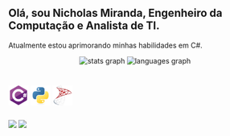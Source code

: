 ## Olá, sou Nicholas Miranda, Engenheiro da Computação e Analista de TI. 
Atualmente estou aprimorando minhas habilidades em C#.

<div align="center">
  <img src="https://github-readme-stats.vercel.app/api?username=Nickjasonsp&hide_title=false&hide_rank=false&show_icons=true&include_all_commits=true&count_private=true&disable_animations=false&theme=ocean_dark&locale=en&hide_border=false&order=1" height="150" alt="stats graph" />
  <img src="https://github-readme-stats.vercel.app/api/top-langs?username=Nickjasonsp&locale=en&hide_title=false&layout=compact&card_width=320&langs_count=5&theme=ocean_dark&hide_border=false&order=2" height="150" alt="languages graph" />
</div>

###


<div style="display: inline_block"><br>
  <img align="center" alt="Nich-Csharp" height="40" width="40" src="https://raw.githubusercontent.com/devicons/devicon/master/icons/csharp/csharp-original.svg">
  <img align="center" alt="Nich-Python" height="40" width="40" src="https://raw.githubusercontent.com/devicons/devicon/master/icons/python/python-original.svg">
  <img align="center" alt="Nich-MicrosoftSQLServer" height="40" width="40" src="https://raw.githubusercontent.com/devicons/devicon/master/icons/microsoftsqlserver/microsoftsqlserver-original.svg">

</div>

  
  ##
 
<div> 
  <a href="https://www.linkedin.com/in/nicholasmirandabastos" target="_blank"><img src="https://img.shields.io/badge/-LinkedIn-%230077B5?style=for-the-badge&logo=linkedin&logoColor=white" target="_blank"></a> 
  <a href = "mailto:nicholasmirandabastos@gmail.com"><img src="https://img.shields.io/badge/-Gmail-%23333?style=for-the-badge&logo=gmail&logoColor=white" target="_blank"></a>
</div>
